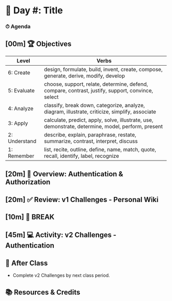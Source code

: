 # 📜 Day #: Title

### ⏱ Agenda

## [**00m**] 🏆 Objectives

|   Level   | Verbs |
| --------- | ----- |
| 6: Create | design, formulate, build, invent, create, compose, generate, derive, modify, develop |
| 5: Evaluate | choose, support, relate, determine, defend, compare, contrast, justify, support, convince, select |
| 4: Analyze | classify, break down, categorize, analyze, diagram, illustrate, criticize, simplify, associate |
| 3: Apply | calculate, predict, apply, solve, illustrate, use, demonstrate, determine, model, perform, present |
| 2: Understand | describe, explain, paraphrase, restate, summarize, contrast, interpret, discuss |
| 1: Remember | list, recite, outline, define, name, match, quote, recall, identify, label, recognize |

## [**20m**] 📖 Overview: Authentication & Authorization

## [**20m**] ✅ Review: v1 Challenges - Personal Wiki

## [**10m**] 🌴 BREAK

## [**45m**] 💻 Activity: v2 Challenges - Authentication

## 🌃 After Class

- Complete v2 Challenges by next class period.

## 📚 Resources & Credits
